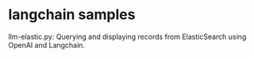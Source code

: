 # langchain samples
llm-elastic.py: Querying and displaying records from ElasticSearch using OpenAI and Langchain.

